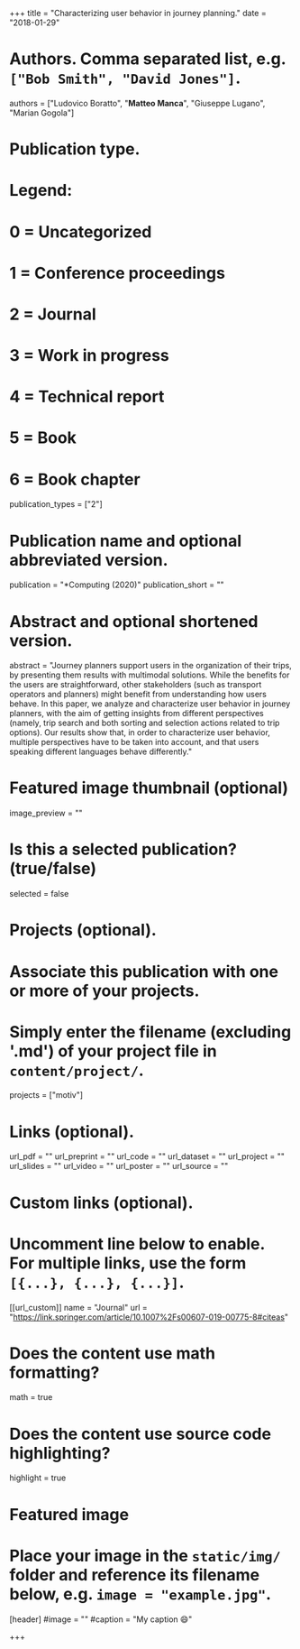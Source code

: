 +++
title = "Characterizing user behavior in journey planning."
date = "2018-01-29"

# Authors. Comma separated list, e.g. `["Bob Smith", "David Jones"]`.

authors = ["Ludovico Boratto", "**Matteo Manca**",  "Giuseppe Lugano", "Marian Gogola"]


# Publication type.
# Legend:
# 0 = Uncategorized
# 1 = Conference proceedings
# 2 = Journal
# 3 = Work in progress
# 4 = Technical report
# 5 = Book
# 6 = Book chapter
publication_types = ["2"]

# Publication name and optional abbreviated version.
publication = "*Computing (2020)"
publication_short = ""


# Abstract and optional shortened version.
abstract = "Journey planners support users in the organization of their trips, by presenting them results with multimodal solutions. While the benefits for the users are straightforward, other stakeholders (such as transport operators and planners) might benefit from understanding how users behave. In this paper, we analyze and characterize user behavior in journey planners, with the aim of getting insights from different perspectives (namely, trip search and both sorting and selection actions related to trip options). Our results show that, in order to characterize user behavior, multiple perspectives have to be taken into account, and that users speaking different languages behave differently."

# Featured image thumbnail (optional)
image_preview = ""

# Is this a selected publication? (true/false)
selected = false

# Projects (optional).
#   Associate this publication with one or more of your projects.
#   Simply enter the filename (excluding '.md') of your project file in `content/project/`.
projects = ["motiv"]

# Links (optional).
url_pdf = ""
url_preprint = ""
url_code = ""
url_dataset = ""
url_project = ""
url_slides = ""
url_video = ""
url_poster = ""
url_source = ""

# Custom links (optional).
#   Uncomment line below to enable. For multiple links, use the form `[{...}, {...}, {...}]`.
[[url_custom]]
name = "Journal"
url = "https://link.springer.com/article/10.1007%2Fs00607-019-00775-8#citeas"

# Does the content use math formatting?
math = true

# Does the content use source code highlighting?
highlight = true
  
# Featured image
# Place your image in the `static/img/` folder and reference its filename below, e.g. `image = "example.jpg"`.
[header]
#image = ""
#caption = "My caption :smile:"

+++


